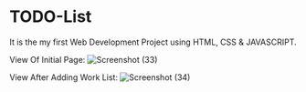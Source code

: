 # TODO-List
It is the my first Web Development Project using HTML, CSS &amp; JAVASCRIPT.

View Of Initial Page:
![Screenshot (33)](https://user-images.githubusercontent.com/89243145/197882773-23e192ce-697e-42c6-a692-d22226f842c6.png)


View After Adding Work List:
![Screenshot (34)](https://user-images.githubusercontent.com/89243145/197882903-7dfe4093-2392-437a-a766-27d99890bcc5.png)
